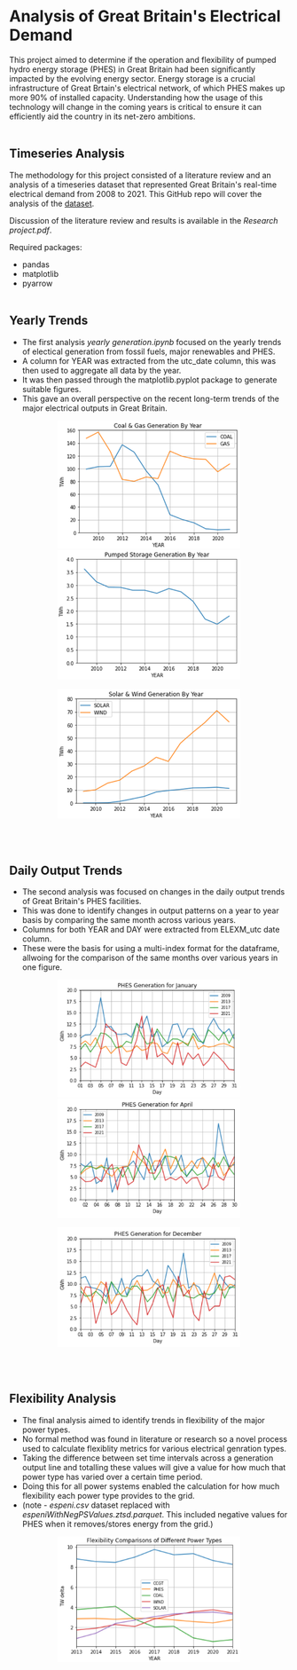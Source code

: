 # Analysis of Great Britain's Electrical Demand
This project aimed to determine if the operation and flexibility of pumped hydro energy storage (PHES) in Great Britain had been significantly impacted by the evolving energy sector. Energy storage is a crucial infrastructure of Great Brtain's electrical network, of which PHES makes up more 90% of installed capacity. Understanding how the usage of this technology will change in the coming years is critical to ensure it can efficiently aid the country in its net-zero ambitions.
<br/><br>

## Timeseries Analysis
The methodology for this project consisted of a literature review and an analysis of a timeseries dataset that represented Great Britain's real-time electrical demand from 2008 to 2021. This GitHub repo will cover the analysis of the [dataset](https://zenodo.org/record/7140904).

Discussion of the literature review and results is available in the *Research project.pdf*.

Required packages:
- pandas
- matplotlib
- pyarrow
<br/><br>

## Yearly Trends
- The first analysis *yearly generation.ipynb* focused on the yearly trends of electical generation from fossil fuels, major renewables and PHES.
- A column for YEAR was extracted from the utc_date column, this was then used to aggregate all data by the year. 
- It was then passed through the matplotlib.pyplot package to generate suitable figures.
- This gave an overall perspective on the recent long-term trends of the major electrical outputs in Great Britain.

<p align="center"> 
<img src="PNGs/Coal & Gas yearly generation.png" style="width: 330px"> <img src="PNGs/PHES yearly generation.png" style="width: 330px"> </p>

<p align="center">   
<img src="PNGs/Solar & Wind yearly generation.png" style="width: 330px">
</p>
<br/><br>

## Daily Output Trends
- The second analysis was focused on changes in the daily output trends of Great Britain's PHES facilities.
- This was done to identify changes in output patterns on a year to year basis by comparing the same month across various years. 
- Columns for both YEAR and DAY were extracted from ELEXM_utc date column. 
- These were the basis for using a multi-index format for the dataframe, allwoing for the comparison of the same months over various years in one figure.

<p align="center">
<img src="PNGs/PHES generation for January.png" style="width: 330px"> <img src="PNGs/PHES generation for April.png" style="width: 330px"> </p>

<p align="center">
<img src="PNGs/PHES generation for December.png" style="width: 330px">
</p>
<br/><br>

## Flexibility Analysis
- The final analysis aimed to identify trends in flexibility of the major power types.
- No formal method was found in literature or research so a novel process used to calculate flexiblity metrics for various electrical genration types.
- Taking the difference between set time intervals across a generation output line and totalling these values will give a value for how much that power type has varied over a certain time period.
- Doing this for all power systems enabled the calculation for how much flexibility each power type provides to the grid.
- (note - *espeni.csv* dataset replaced with *espeniWithNegPSValues.ztsd.parquet*. This included negative values for PHES when it removes/stores energy from the grid.)

<p align="center">
<img src="PNGs/Flexibility of major power types.png" style="width: 330px">
</p>
